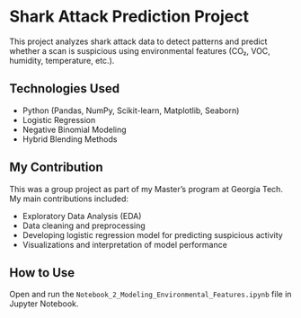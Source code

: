 # Shark Attack Prediction Project

This project analyzes shark attack data to detect patterns and predict whether a scan is suspicious using environmental features (CO₂, VOC, humidity, temperature, etc.).

## Technologies Used
- Python (Pandas, NumPy, Scikit-learn, Matplotlib, Seaborn)
- Logistic Regression
- Negative Binomial Modeling
- Hybrid Blending Methods

## My Contribution
This was a group project as part of my Master’s program at Georgia Tech. My main contributions included:
- Exploratory Data Analysis (EDA)
- Data cleaning and preprocessing
- Developing logistic regression model for predicting suspicious activity
- Visualizations and interpretation of model performance

## How to Use
Open and run the `Notebook_2_Modeling_Environmental_Features.ipynb` file in Jupyter Notebook.
